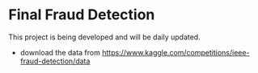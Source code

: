 # Final Fraud Detection

This project is being developed and will be daily updated.


 - download the data from https://www.kaggle.com/competitions/ieee-fraud-detection/data
